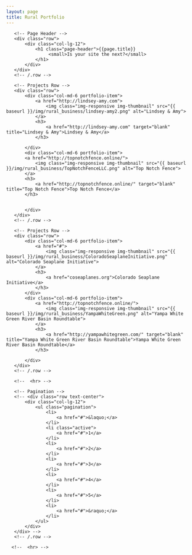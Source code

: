```yaml
---
layout: page
title: Rural Portfolio
---
```

<!-- Page Content -->
   <div class="container">

       <!-- Page Header -->
       <div class="row">
           <div class="col-lg-12">
               <h1 class="page-header">{{page.title}}
                    <small>Is your site the next?</small>
               </h1>
           </div>
       </div>
       <!-- /.row -->

       <!-- Projects Row -->
       <div class="row">
           <div class="col-md-6 portfolio-item">
               <a href="http://lindsey-amy.com">
                   <img class="img-responsive img-thumbnail" src="{{ baseurl }}/img/rural_business/lindsey-amy2.png" alt="Lindsey & Amy">
               </a>
               <h3>
                   <a href="http://lindsey-amy.com" target="blank" title="Lindsey & Amy">Lindsey & Amy</a>
               </h3>

           </div>
           <div class="col-md-6 portfolio-item">
           <a href="http://topnotchfence.online/">
               <img class="img-responsive img-thumbnail" src="{{ baseurl }}/img/rural_business/TopNotchFenceLLC.png" alt="Top Notch Fence">
           </a>
           <h3>
               <a href="http://topnotchfence.online/" target="blank" title="Top Notch Fence">Top Notch Fence</a>
           </h3>


           </div>
       </div>
       <!-- /.row -->

       <!-- Projects Row -->
       <div class="row">
           <div class="col-md-6 portfolio-item">
               <a href="#">
                   <img class="img-responsive img-thumbnail" src="{{ baseurl }}/img/rural_business/ColoradoSeaplaneInitiative.png" alt="Colorado Seaplane Initiative">
               </a>
               <h3>
                   <a href="coseaplanes.org">Colorado Seaplane Initiative</a>
               </h3>
           </div>
           <div class="col-md-6 portfolio-item">
               <a href="http://topnotchfence.online/">
                   <img class="img-responsive img-thumbnail" src="{{ baseurl }}/img/rural_business/YampaWhiteGreen.png" alt="Yampa White Green River Basin Roundtable">
               </a>
               <h3>
                   <a href="http://yampawhitegreen.com/" target="blank" title="Yampa White Green River Basin Roundtable">Yampa White Green River Basin Roundtable</a>
               </h3>

           </div>
       </div>
       <!-- /.row -->

       <!--  <hr> -->

       <!-- Pagination -->
       <!-- <div class="row text-center">
           <div class="col-lg-12">
               <ul class="pagination">
                   <li>
                       <a href="#">&laquo;</a>
                   </li>
                   <li class="active">
                       <a href="#">1</a>
                   </li>
                   <li>
                       <a href="#">2</a>
                   </li>
                   <li>
                       <a href="#">3</a>
                   </li>
                   <li>
                       <a href="#">4</a>
                   </li>
                   <li>
                       <a href="#">5</a>
                   </li>
                   <li>
                       <a href="#">&raquo;</a>
                   </li>
               </ul>
           </div>
       </div> -->
       <!-- /.row -->

      <!--  <hr> -->

   </div>
   <!-- /.container -->
